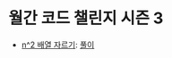 월간 코드 챌린지 시즌 3
=======================

- [n^2 배열 자르기](https://programmers.co.kr/learn/courses/30/lessons/87377): [풀이](./87377.java)